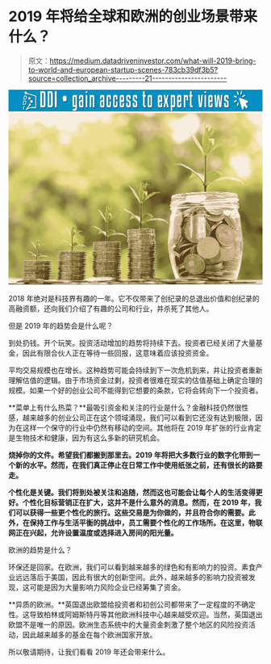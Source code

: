 # 2019 年将给全球和欧洲的创业场景带来什么？

> 原文：<https://medium.datadriveninvestor.com/what-will-2019-bring-to-world-and-european-startup-scenes-783cb39df3b5?source=collection_archive---------21----------------------->

[![](img/95ab3d0ad163f3435ff4d32a790dc986.png)](http://www.track.datadriveninvestor.com/1B9E)![](img/832cd863c4ce7e48028954c210978074.png)

2018 年绝对是科技界有趣的一年。它不仅带来了创纪录的总退出价值和创纪录的高融资额，还向我们介绍了有趣的公司和行业，并杀死了其他人。

但是 2019 年的趋势会是什么呢？

到处扔钱。开个玩笑。投资活动增加的趋势将持续下去。投资者已经关闭了大量基金，因此有限合伙人正在等待一些回报，这意味着应该投资资金。

平均交易规模也在增长。这种趋势可能会持续到下一次危机到来，并让投资者重新理解估值的逻辑。由于市场资金过剩，投资者很难在现实的估值基础上确定合理的规模。如果一个好的创业公司不能得到它想要的条款，它将会转向下一个投资者。

**菜单上有什么热菜？**最吸引资金和关注的行业是什么？金融科技仍然很性感，越来越多的创业公司正在这个领域涌现，我们可以看到它还没有达到极限，因为在这样一个保守的行业中仍然有移动的空间。其他将在 2019 年扩张的行业肯定是生物技术和健康，因为有这么多新的研究机会。

**烧掉你的文件。希望我们都搬到那里去。2019 年将把大多数行业的数字化带到一个新的水平。然而，在我们真正停止在日常工作中使用纸张之前，还有很长的路要走。**

**个性化是关键。我们将到处被关注和追随，然而这也可能会让每个人的生活变得更好。个性化目标营销正在扩大，这并不是什么意外的消息。然而，在 2019 年，我们可以获得一些更个性化的旅行。这些交易是为你做的，并且符合你的需要。此外，在保持工作与生活平衡的挑战中，员工需要个性化的工作场所。在这里，物联网正在兴起，允许设置温度或选择进入房间的阳光量。**

欧洲的趋势是什么？

环保还是回家。在欧洲，我们可以看到越来越多的绿色和有影响力的投资。素食产业远远落后于美国，因此有很大的创新空间。此外，越来越多的影响力投资被发现，这可能是因为大量影响力风险企业已经筹集了资金。

**异质的欧洲。**英国退出欧盟给投资者和初创公司都带来了一定程度的不确定性。这导致柏林或阿姆斯特丹等其他欧洲科技中心越来越受欢迎。当然，英国退出欧盟不是唯一的原因。欧洲生态系统中的大量资金刺激了整个地区的风险投资活动，因此越来越多的基金在每个欧洲国家开放。

所以敬请期待，让我们看看 2019 年还会带来什么。